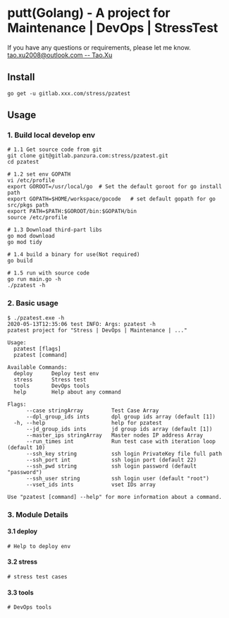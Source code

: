 # putt(Golang) - A project for Maintenance | DevOps | StressTest

If you have any questions or requirements, please let me know.
[tao.xu2008@outlook.com -- Tao.Xu](tao.xu2008@outlook.com)

## Install

```shell
go get -u gitlab.xxx.com/stress/pzatest
```

## Usage

### 1. Build local develop env

```shell
# 1.1 Get source code from git
git clone git@gitlab.panzura.com:stress/pzatest.git
cd pzatest

# 1.2 set env GOPATH
vi /etc/profile
export GOROOT=/usr/local/go  # Set the default goroot for go install path
export GOPATH=$HOME/workspace/gocode   # set default gopath for go src/pkgs path
export PATH=$PATH:$GOROOT/bin:$GOPATH/bin
source /etc/profile

# 1.3 Download third-part libs
go mod download
go mod tidy

# 1.4 build a binary for use(Not required)
go build

# 1.5 run with source code
go run main.go -h
./pzatest -h
```

### 2. Basic usage

```shell
$ ./pzatest.exe -h
2020-05-13T12:35:06 test INFO: Args: pzatest -h
pzatest project for "Stress | DevOps | Maintenance | ..."

Usage:
  pzatest [flags]
  pzatest [command]

Available Commands:
  deploy      Deploy test env
  stress      Stress test
  tools       DevOps tools
  help        Help about any command

Flags:
      --case stringArray         Test Case Array
      --dpl_group_ids ints       dpl group ids array (default [1])
  -h, --help                     help for pzatest
      --jd_group_ids ints        jd group ids array (default [1])
      --master_ips stringArray   Master nodes IP address Array
      --run_times int            Run test case with iteration loop (default 10)
      --ssh_key string           ssh login PrivateKey file full path
      --ssh_port int             ssh login port (default 22)
      --ssh_pwd string           ssh login password (default "password")
      --ssh_user string          ssh login user (default "root")
      --vset_ids ints            vset IDs array

Use "pzatest [command] --help" for more information about a command.
```

### 3. Module Details

#### 3.1 deploy

```shell
# Help to deploy env
```

#### 3.2 stress

```shell
# stress test cases
```

#### 3.3 tools

```shell
# DevOps tools
```
